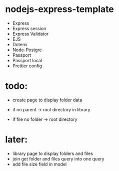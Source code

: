 # nodejs-express-template

-   Express
-   Express session
-   Express Validator
-   EJS
-   Dotenv
-   Node-Postgre
-   Passport
-   Passport local
-   Prettier config


# todo:

- create page to display folder data


- if no parent -> root directory in library
- if file no folder -> root directory


# later:
- library page to display folders and files
- join get folder and files query into one query
- add file size field in model